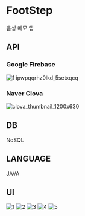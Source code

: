 # FootStep
음성 메모 앱

## API
### Google Firebase
![1 ipwpqqrhz0lkd_5setxqcq](https://user-images.githubusercontent.com/19318851/48632148-83182800-ea03-11e8-8913-cd64aa7ba43f.png)
### Naver Clova
![clova_thumbnail_1200x630](https://user-images.githubusercontent.com/19318851/48632142-80b5ce00-ea03-11e8-914c-1bfb96ecb438.png)
## DB
NoSQL

## LANGUAGE 
JAVA

## UI
![1](https://user-images.githubusercontent.com/19318851/48631925-fd947800-ea02-11e8-8bde-212d04d12cc6.PNG)
![2](https://user-images.githubusercontent.com/19318851/48631990-2288eb00-ea03-11e8-8056-ad6afc4b9813.PNG)
![3](https://user-images.githubusercontent.com/19318851/48632016-35032480-ea03-11e8-8760-04e5b4d4248f.PNG)
![4](https://user-images.githubusercontent.com/19318851/48632021-36345180-ea03-11e8-87e5-15cd8ef2bf4a.PNG)
![5](https://user-images.githubusercontent.com/19318851/48632025-3896ab80-ea03-11e8-8d89-d8245ddc2cac.PNG)

